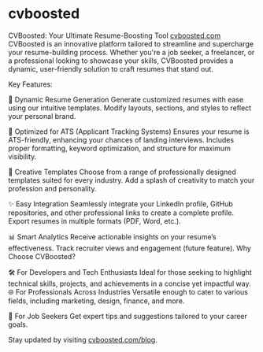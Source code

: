 # cvboosted
CVBoosted: Your Ultimate Resume-Boosting Tool  [cvboosted.com](https://cvboosted.com)
CVBoosted is an innovative platform tailored to streamline and supercharge your resume-building process. Whether you're a job seeker, a freelancer, or a professional looking to showcase your skills, CVBoosted provides a dynamic, user-friendly solution to craft resumes that stand out.

Key Features:

🚀 Dynamic Resume Generation
Generate customized resumes with ease using our intuitive templates.
Modify layouts, sections, and styles to reflect your personal brand.

🌟 Optimized for ATS (Applicant Tracking Systems)
Ensures your resume is ATS-friendly, enhancing your chances of landing interviews.
Includes proper formatting, keyword optimization, and structure for maximum visibility.

🎨 Creative Templates
Choose from a range of professionally designed templates suited for every industry.
Add a splash of creativity to match your profession and personality.

✨ Easy Integration
Seamlessly integrate your LinkedIn profile, GitHub repositories, and other professional links to create a complete profile.
Export resumes in multiple formats (PDF, Word, etc.).

📊 Smart Analytics
Receive actionable insights on your resume’s effectiveness.
Track recruiter views and engagement (future feature).
Why Choose CVBoosted?

🛠 For Developers and Tech Enthusiasts
Ideal for those seeking to highlight technical skills, projects, and achievements in a concise yet impactful way.
🌐 For Professionals Across Industries
Versatile enough to cater to various fields, including marketing, design, finance, and more.

🎯 For Job Seekers
Get expert tips and suggestions tailored to your career goals.

Stay updated by visiting [cvboosted.com/blog](https://cvboosted.com/blogs).
